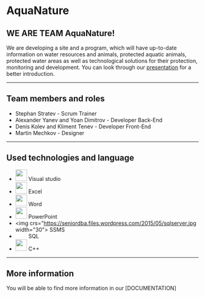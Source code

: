 # AquaNature


## WE ARE TEAM AquaNature!


We are developing a site and a program, which will have up-to-date information on water resources and animals, protected aquatic animals, protected water areas as well as technological solutions for their protection, monitoring and development. You can look through our [presentation](https://codingburgas-my.sharepoint.com/:p:/r/personal/hsabumelih18_codingburgas_bg/_layouts/15/Doc.aspx?sourcedoc=%7B16939F04-8F0D-40B6-B85B-F386994A1FA4%7D&file=ORANGE.pptx&action=edit&mobileredirect=true&DefaultItemOpen=1&ct=1615644077730&wdOrigin=OFFICECOM-WEB.START.OTHER&cid=dd035867-e53f-40fb-b6b9-ead5ecf39ef5) for a better introduction.

---

## Team members and roles
- Stephan Stratev - Scrum Trainer
- Alexander Yanev and Yoan Dimitrov - Developer Back-End
- Denis Kolev and Kliment Tenev - Developer Front-End
- Martin Mechkov - Designer

---

## Used technologies and language
- <img src="https://cdn.discordapp.com/attachments/811480580993974282/820297383862730822/unknown.png" width="30">  Visual studio
- <img src="https://cdn.discordapp.com/attachments/811480580993974282/820292593266327562/Excel-Logo.png" width="30">  Excel
-  <img src="https://cdn.discordapp.com/attachments/811480580993974282/820292362851844126/word.png" width="30">  Word
- <img src="https://cdn.discordapp.com/attachments/811480580993974282/820296758197223424/68747470733a2f2f6d656469612e646973636f72646170702e6e65742f6174746163686d656e74732f383135323533353831.png" width="30">  PowerPoint
- <img crs="https://seniordba.files.wordpress.com/2015/05/sqlserver.jpg  width="30"> SSMS
- <img crs="https://i0.wp.com/learn.onemonth.com/wp-content/uploads/2019/07/image2-1.png?fit=600%2C315&ssl=1"  width="30"> SQL
- <img src="https://cdn.discordapp.com/attachments/811480580993974282/820291748760780810/4RNpb9aMpAAAAABJRU5ErkJggg.png" width="30">  C++

 ---
## More information
You will be able to find more information in our [DOCUMENTATION]

